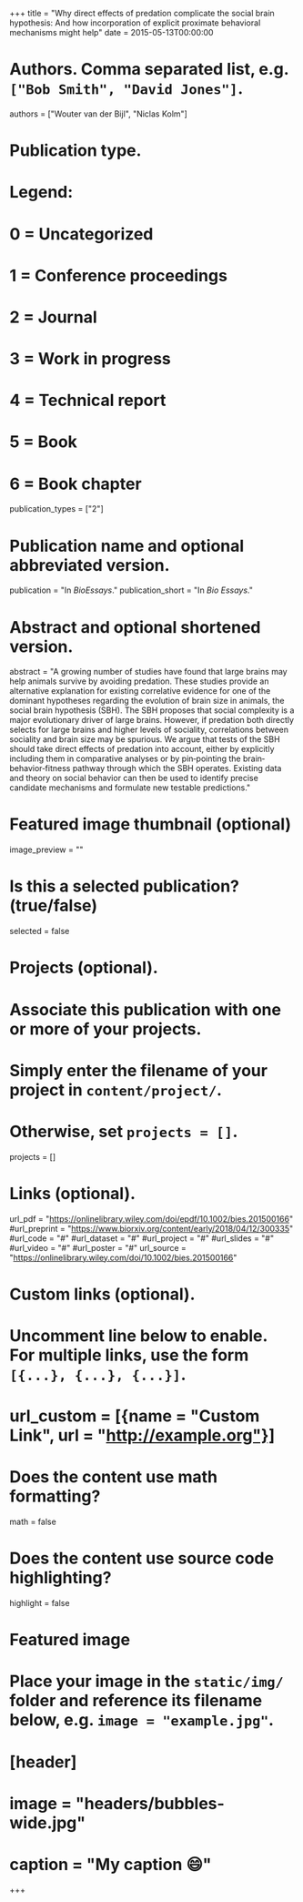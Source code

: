 +++
title = "Why direct effects of predation complicate the social brain hypothesis: And how incorporation of explicit proximate behavioral mechanisms might help"
date = 2015-05-13T00:00:00

# Authors. Comma separated list, e.g. `["Bob Smith", "David Jones"]`.
authors = ["Wouter van der Bijl", "Niclas Kolm"]

# Publication type.
# Legend:
# 0 = Uncategorized
# 1 = Conference proceedings
# 2 = Journal
# 3 = Work in progress
# 4 = Technical report
# 5 = Book
# 6 = Book chapter
publication_types = ["2"]

# Publication name and optional abbreviated version.
publication = "In *BioEssays*."
publication_short =  "In *Bio Essays*."

# Abstract and optional shortened version.
abstract = "A growing number of studies have found that large brains may help animals survive by avoiding predation. These studies provide an alternative explanation for existing correlative evidence for one of the dominant hypotheses regarding the evolution of brain size in animals, the social brain hypothesis (SBH). The SBH proposes that social complexity is a major evolutionary driver of large brains. However, if predation both directly selects for large brains and higher levels of sociality, correlations between sociality and brain size may be spurious. We argue that tests of the SBH should take direct effects of predation into account, either by explicitly including them in comparative analyses or by pin‐pointing the brain‐behavior‐fitness pathway through which the SBH operates. Existing data and theory on social behavior can then be used to identify precise candidate mechanisms and formulate new testable predictions."

# Featured image thumbnail (optional)
image_preview = ""

# Is this a selected publication? (true/false)
selected = false

# Projects (optional).
#   Associate this publication with one or more of your projects.
#   Simply enter the filename of your project in `content/project/`.
#   Otherwise, set `projects = []`.
projects = []

# Links (optional).
url_pdf = "https://onlinelibrary.wiley.com/doi/epdf/10.1002/bies.201500166"
#url_preprint = "https://www.biorxiv.org/content/early/2018/04/12/300335"
#url_code = "#"
#url_dataset = "#"
#url_project = "#"
#url_slides = "#"
#url_video = "#"
#url_poster = "#"
url_source = "https://onlinelibrary.wiley.com/doi/10.1002/bies.201500166"

# Custom links (optional).
#   Uncomment line below to enable. For multiple links, use the form `[{...}, {...}, {...}]`.
# url_custom = [{name = "Custom Link", url = "http://example.org"}]

# Does the content use math formatting?
math = false

# Does the content use source code highlighting?
highlight = false

# Featured image
# Place your image in the `static/img/` folder and reference its filename below, e.g. `image = "example.jpg"`.
# [header]
# image = "headers/bubbles-wide.jpg"
# caption = "My caption :smile:"

+++

